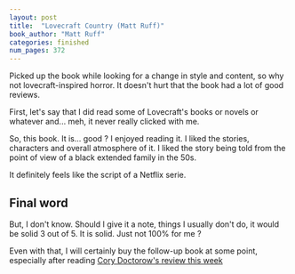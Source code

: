 ```yaml
---
layout: post
title:  "Lovecraft Country (Matt Ruff)"
book_author: "Matt Ruff"
categories: finished
num_pages: 372
---
```


Picked up the book while looking for a change in style and content, so why not lovecraft-inspired horror. It doesn't hurt that the book had a lot of good reviews.

First, let's say that I did read some of Lovecraft's books or novels or whatever and... meh, it never really clicked with me.

So, this book. It is... good ? I enjoyed reading it. I liked the stories, characters and overall atmosphere of it. I liked the story being told from the point of view of a black extended family in the 50s. 

It definitely feels like the script of a Netflix serie.

## Final word

But, I don't know. Should I give it a note, things I usually don't do, it would be solid 3 out of 5. It is solid. Just not 100% for me ?

Even with that, I will certainly buy the follow-up book at some point, especially after reading [Cory Doctorow's review this week](https://pluralistic.net/2023/02/21/the-horror-of-white-magic/#anti-lovecraftian)

